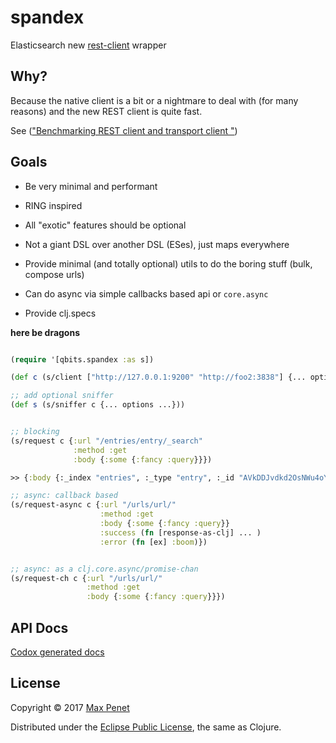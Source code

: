 # spandex

Elasticsearch new [rest-client](https://www.elastic.co/guide/en/elasticsearch/client/java-rest/current/java-rest.html) wrapper

## Why?

Because the native client is a bit or a nightmare to deal with (for
many reasons) and the new REST client is quite fast.

See (["Benchmarking REST client and transport client "](https://www.elastic.co/blog/benchmarking-rest-client-transport-client))

## Goals

* Be very minimal and performant

* RING inspired

* All "exotic" features should be optional

* Not a giant DSL over another DSL (ESes), just maps everywhere

* Provide minimal (and totally optional) utils to do the boring stuff
  (bulk, compose urls)

* Can do async via simple callbacks based api or `core.async`

* Provide clj.specs


**here be dragons**

``` clojure

(require '[qbits.spandex :as s])

(def c (s/client ["http://127.0.0.1:9200" "http://foo2:3838"] {... options ...}))

;; add optional sniffer
(def s (s/sniffer c {... options ...}))


;; blocking
(s/request c {:url "/entries/entry/_search"
              :method :get
              :body {:some {:fancy :query}}})

>> {:body {:_index "entries", :_type "entry", :_id "AVkDDJvdkd2OsNWu4oYk", :_version 1, :_shards {:total 2, :successful 1, :failed 0}, :created true}, :status 201, :headers {"Content-Type" "application/json; charset=UTF-8", "Content-Length" "141"}, :host #object[org.apache.http.HttpHost 0x62b90fad "http://127.0.0.1:9200"]}

;; async: callback based
(s/request-async c {:url "/urls/url/"
                    :method :get
                    :body {:some {:fancy :query}}
                    :success (fn [response-as-clj] ... )
                    :error (fn [ex] :boom)})


;; async: as a clj.core.async/promise-chan
(s/request-ch c {:url "/urls/url/"
                 :method :get
                 :body {:some {:fancy :query}}})

```

## API Docs

[Codox generated docs](https://mpenet.github.io/spandex/)

## License

Copyright © 2017 [Max Penet](http://twitter.com/mpenet)

Distributed under the
[Eclipse Public License](http://www.eclipse.org/legal/epl-v10.html),
the same as Clojure.
